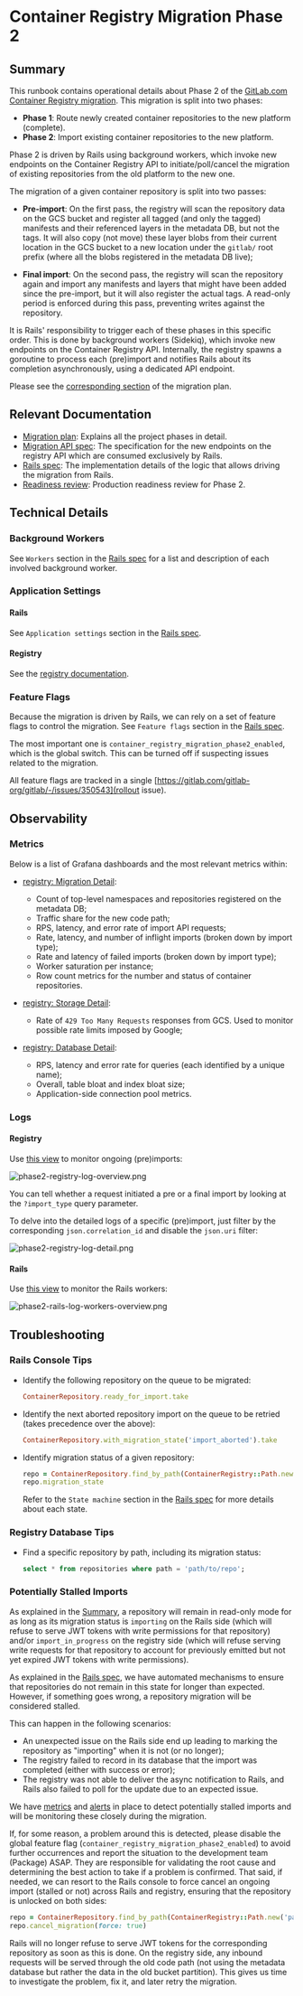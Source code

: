 # Container Registry Migration Phase 2

## Summary

This runbook contains operational details about Phase 2 of the [GitLab.com Container Registry migration](https://gitlab.com/groups/gitlab-org/-/epics/5523). This migration is split into two phases:

- **Phase 1**: Route newly created container repositories to the new platform (complete).
- **Phase 2**: Import existing container repositories to the new platform.

Phase 2 is driven by Rails using background workers, which invoke new endpoints on the Container Registry API to initiate/poll/cancel the migration of existing repositories from the old platform to the new one.

The migration of a given container repository is split into two passes:

- **Pre-import**: On the first pass, the registry will scan the repository data on the GCS bucket and register all tagged (and only the tagged) manifests and their referenced layers in the metadata DB, but not the tags. It will also copy (not move) these layer blobs from their current location in the GCS bucket to a new location under the `gitlab/` root prefix (where all the blobs registered in the metadata DB live);

- **Final import**: On the second pass, the registry will scan the repository again and import any manifests and layers that might have been added since the pre-import, but it will also register the actual tags. A read-only period is enforced during this pass, preventing writes against the repository.

It is Rails' responsibility to trigger each of these phases in this specific order. This is done by background workers (Sidekiq), which invoke new endpoints on the Container Registry API. Internally, the registry spawns a goroutine to process each (pre)import and notifies Rails about its completion asynchronously, using a dedicated API endpoint.

Please see the [corresponding section](https://gitlab.com/gitlab-org/container-registry/-/issues/374#phase-2-migrate-existing-repositories) of the migration plan.

## Relevant Documentation

- [Migration plan](https://gitlab.com/gitlab-org/container-registry/-/issues/374): Explains all the project phases in detail.
- [Migration API spec](https://gitlab.com/gitlab-org/container-registry/-/blob/master/docs-gitlab/api.md#import-repository): The specification for the new endpoints on the registry API which are consumed exclusively by Rails.
- [Rails spec](https://gitlab.com/groups/gitlab-org/-/epics/7316#note_897867569): The implementation details of the logic that allows driving the migration from Rails.
- [Readiness review](https://gitlab.com/gitlab-com/gl-infra/readiness/-/blob/master/container-registry-migration-phase2/index.md): Production readiness review for Phase 2.

## Technical Details

### Background Workers

See `Workers` section in the [Rails spec](https://gitlab.com/groups/gitlab-org/-/epics/7316#note_897867569) for a list and description of each involved background worker.

### Application Settings

#### Rails

See `Application settings` section in the [Rails spec](https://gitlab.com/groups/gitlab-org/-/epics/7316#note_897867569).

#### Registry

See the [registry documentation](https://gitlab.com/gitlab-org/container-registry/-/blob/master/docs/configuration.md#migration).

### Feature Flags

Because the migration is driven by Rails, we can rely on a set of feature flags to control the migration. See `Feature flags` section in the [Rails spec](https://gitlab.com/groups/gitlab-org/-/epics/7316#note_897867569).

The most important one is `container_registry_migration_phase2_enabled`, which is the global switch. This can be turned off if suspecting issues related to the migration.

All feature flags are tracked in a single [https://gitlab.com/gitlab-org/gitlab/-/issues/350543](rollout issue).

## Observability

### Metrics

Below is a list of Grafana dashboards and the most relevant metrics within:

- [registry: Migration Detail](https://dashboards.gitlab.net/d/registry-migration/registry-migration-detail):
  - Count of top-level namespaces and repositories registered on the metadata DB;
  - Traffic share for the new code path;
  - RPS, latency, and error rate of import API requests;
  - Rate, latency, and number of inflight imports (broken down by import type);
  - Rate and latency of failed imports (broken down by import type);
  - Worker saturation per instance;
  - Row count metrics for the number and status of container repositories.

- [registry: Storage Detail](https://dashboards.gitlab.net/d/registry-storage/registry-storage-detail):
  - Rate of `429 Too Many Requests` responses from GCS. Used to monitor possible rate limits imposed by Google;

- [registry: Database Detail](https://dashboards.gitlab.net/d/registry-database/registry-database-detail):
   - RPS, latency and error rate for queries (each identified by a unique name);
   - Overall, table bloat and index bloat size;
   - Application-side connection pool metrics. 

### Logs

#### Registry

 Use [this view](https://log.gprd.gitlab.net/goto/76ae0c00-b666-11ec-b73f-692cc1ae8214) to monitor ongoing (pre)imports:

![phase2-registry-log-overview.png](./images/phase2-registry-log-overview.png)

You can tell whether a request initiated a pre or a final import by looking at the `?import_type` query parameter.

To delve into the detailed logs of a specific (pre)import, just filter by the corresponding `json.correlation_id` and disable the `json.uri` filter:

![phase2-registry-log-detail.png](./images/phase2-registry-log-detail.png)

#### Rails

Use [this view](https://log.gprd.gitlab.net/goto/224257f0-b668-11ec-afaf-2bca15dfbf33) to monitor the Rails workers:

![phase2-rails-log-workers-overview.png](./images/phase2-rails-log-workers-overview.png)

## Troubleshooting

### Rails Console Tips

- Identify the following repository on the queue to be migrated:

  ```rb
  ContainerRepository.ready_for_import.take
  ```

- Identify the next aborted repository import on the queue to be retried (takes precedence over the above):

  ```rb
  ContainerRepository.with_migration_state('import_aborted').take
  ```

- Identify migration status of a given repository:
  
  ```rb
  repo = ContainerRepository.find_by_path(ContainerRegistry::Path.new('path/to/repo'))
  repo.migration_state
  ```

  Refer to the `State machine` section in the [Rails spec](https://gitlab.com/groups/gitlab-org/-/epics/7316#note_897867569) for more details about each state.


### Registry Database Tips

- Find a specific repository by path, including its migration status:

  ```sql
  select * from repositories where path = 'path/to/repo';

### Potentially Stalled Imports

As explained in the [Summary](#summary), a repository will remain in read-only mode for as long as its migration status is `importing` on the Rails side (which will refuse to serve JWT tokens with write permissions for that repository) and/or `import_in_progress` on the registry side (which will refuse serving write requests for that repository to account for previously emitted but not yet expired JWT tokens with write permissions).

As explained in the [Rails spec](https://gitlab.com/groups/gitlab-org/-/epics/7316#note_897867569), we have automated mechanisms to ensure that repositories do not remain in this state for longer than expected. However, if something goes wrong, a repository migration will be considered stalled.

This can happen in the following scenarios:

- An unexpected issue on the Rails side end up leading to marking the repository as "importing" when it is not (or no longer);
- The registry failed to record in its database that the import was completed (either with success or error);
- The registry was not able to deliver the async notification to Rails, and Rails also failed to poll for the update due to an expected issue.

We have [metrics](https://dashboards.gitlab.net/d/registry-migration/registry-migration-detail?orgId=1&viewPanel=136) and [alerts](https://gitlab.com/gitlab-com/runbooks/-/tree/master/rules/container-registry-migration-phase2.yml) in place to detect potentially stalled imports and will be monitoring these closely during the migration.

If, for some reason, a problem around this is detected, please disable the global feature flag (`container_registry_migration_phase2_enabled`) to avoid further occurrences and report the situation to the development team (Package) ASAP. They are responsible for validating the root cause and determining the best action to take if a problem is confirmed. That said, if needed, we can resort to the Rails console to force cancel an ongoing import (stalled or not) across Rails and registry, ensuring that the repository is unlocked on both sides:

```rb
repo = ContainerRepository.find_by_path(ContainerRegistry::Path.new('path/to/repo'))
repo.cancel_migration(force: true)
```

Rails will no longer refuse to serve JWT tokens for the corresponding repository as soon as this is done. On the registry side, any inbound requests will be served through the old code path (not using the metadata database but rather the data in the old bucket partition). This gives us time to investigate the problem, fix it, and later retry the migration.
